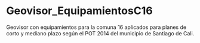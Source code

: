 # Geovisor_EquipamientosC16
Geovisor con equipamientos para la comuna 16 aplicados para planes de corto y mediano plazo según el POT 2014 del municipio de Santiago de Cali.
